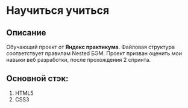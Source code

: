 # Научиться учиться

## Описание
Обучающий проект от **Яндекс практикума**. Файловая структура соответствует правилам Nested БЭМ. Проект призван оценить мои навыки веб разработки, после прохождения 2 спринта.

## Основной стэк:
1. HTML5
2. CSS3

